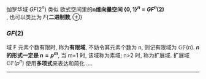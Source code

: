 伽罗华域 $GF(2^{n})$ 类似 欧式空间里的**n维向量空间 $\{0,1\}^{n}\equiv GF^{n}(2)$**  
, 也可以类比为 $F\{\textbf{二进制数}, \oplus\}$

### $GF(2)$

域 F 元素个数有限时, 称为**有限域**, 不妨令其元素个数为 n, 则记有限域为 $\mathbb{GF}(n)$.  **$n$ 的形式一定是 $n=p^{m}$**, 当 m=1 时, 该域称为素域; n>2 时, 称为扩展域. 扩展域 $\mathbb{GF}(p^{n})$ 使用**多项式**来表达和简化 ....

***

